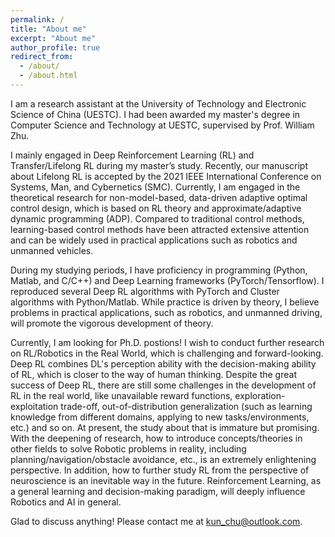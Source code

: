 ```yaml
---
permalink: /
title: "About me"
excerpt: "About me"
author_profile: true
redirect_from: 
  - /about/
  - /about.html
---
```

I am a research assistant at the University of Technology and Electronic Science of China (UESTC). I had been awarded my master's degree in Computer Science and Technology at UESTC, supervised by Prof. William Zhu.
 
I mainly engaged in Deep Reinforcement Learning (RL) and Transfer/Lifelong RL during my master’s study. Recently, our manuscript about Lifelong RL is accepted by the 2021 IEEE International Conference on Systems, Man, and Cybernetics (SMC). Currently, I am engaged in the theoretical research for non-model-based, data-driven adaptive optimal control design, which is based on RL theory and approximate/adaptive dynamic programming (ADP). Compared to traditional control methods, learning-based control methods have been attracted extensive attention and can be widely used in practical applications such as robotics and unmanned vehicles.
 
During my studying periods, I have proficiency in programming (Python, Matlab, and C/C++) and Deep Learning frameworks (PyTorch/Tensorflow). I reproduced several Deep RL algorithms with PyTorch and Cluster algorithms with Python/Matlab. While practice is driven by theory, I believe problems in practical applications, such as robotics, and unmanned driving, will promote the vigorous development of theory.

Currently, I am looking for Ph.D. postions! I wish to conduct further research on RL/Robotics in the Real World, which is challenging and forward-looking. Deep RL combines DL's perception ability with the decision-making ability of RL, which is closer to the way of human thinking. Despite the great success of Deep RL, there are still some challenges in the development of RL in the real world, like unavailable reward functions, exploration-exploitation trade-off, out-of-distribution generalization (such as learning knowledge from different domains, applying to new tasks/environments, etc.) and so on. At present, the study about that is immature but promising. With the deepening of research, how to introduce concepts/theories in other fields to solve Robotic problems in reality, including planning/navigation/obstacle avoidance, etc., is an extremely enlightening perspective. In addition, how to further study RL from the perspective of neuroscience is an inevitable way in the future. Reinforcement Learning, as a general learning and decision-making paradigm, will deeply influence Robotics and AI in general. 

Glad to discuss anything! Please contact me at <kun_chu@outlook.com>. 